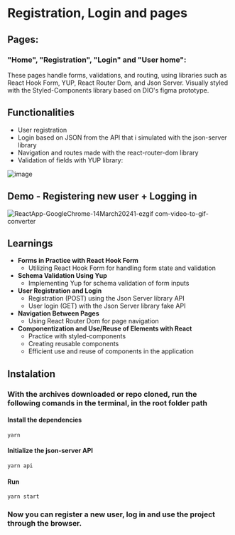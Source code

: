 
# Registration, Login and pages
## Pages:
### "Home", "Registration", "Login" and "User home":  
These pages handle forms, validations, and routing, using libraries such as React Hook Form, YUP, React Router Dom, and Json Server. Visually styled with the Styled-Components library based on DIO's figma prototype.

## Functionalities
- User registration
- Login based on JSON from the API that i simulated with the json-server library
- Navigation and routes made with the react-router-dom library
- Validation of fields with YUP library:

 ![image](https://github.com/dig-ie/trilha-react-cadastro-login-userHome/assets/101150281/76f990ba-77ab-4c09-bebe-8abcdbb32bda)

## Demo - Registering new user + Logging in
![ReactApp-GoogleChrome-14March20241-ezgif com-video-to-gif-converter](https://github.com/dig-ie/trilha-react-cadastro-login-userHome/assets/101150281/d88396ab-f830-4760-beed-806fc4df6878)

## Learnings
- **Forms in Practice with React Hook Form**
  - Utilizing React Hook Form for handling form state and validation
- **Schema Validation Using Yup**
  - Implementing Yup for schema validation of form inputs
- **User Registration and Login**
  - Registration (POST) using the Json Server library API
  - User login (GET) with the Json Server library fake API
- **Navigation Between Pages**
  - Using React Router Dom for page navigation
- **Componentization and Use/Reuse of Elements with React**
  - Practice with styled-components
  - Creating reusable components
  - Efficient use and reuse of components in the application

## Instalation
### With the archives downloaded or repo cloned, run the following comands in the terminal, in the root folder path
#### Install the dependencies
`yarn`
#### Initialize the json-server API
`yarn api`
#### Run
`yarn start`

### Now you can register a new user, log in and use the project through the browser.
